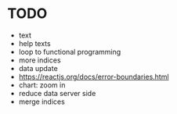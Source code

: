 # TODO

- text
- help texts
- loop to functional programming
- more indices
- data update
- https://reactjs.org/docs/error-boundaries.html
- chart: zoom in
- reduce data server side
- merge indices
